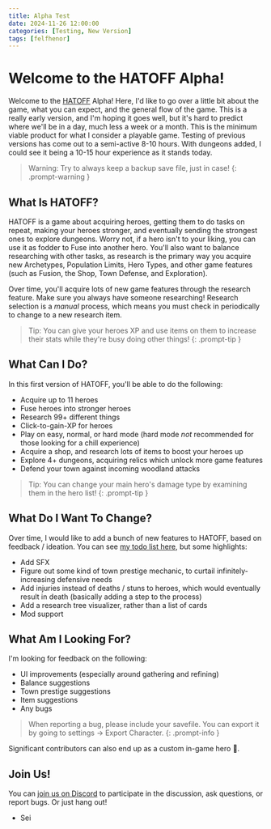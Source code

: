 ```yaml
---
title: Alpha Test
date: 2024-11-26 12:00:00
categories: [Testing, New Version]
tags: [felfhenor]
---
```


# Welcome to the HATOFF Alpha!

Welcome to the [HATOFF](https://heroes.felfhenor.com) Alpha! Here, I'd like to go over a little bit about the game, what you can expect, and the general flow of the game. This is a really early version, and I'm hoping it goes well, but it's hard to predict where we'll be in a day, much less a week or a month. This is the minimum viable product for what I consider a playable game. Testing of previous versions has come out to a semi-active 8-10 hours. With dungeons added, I could see it being a 10-15 hour experience as it stands today.

> Warning: Try to always keep a backup save file, just in case!
{: .prompt-warning }

## What Is HATOFF?

HATOFF is a game about acquiring heroes, getting them to do tasks on repeat, making your heroes stronger, and eventually sending the strongest ones to explore dungeons. Worry not, if a hero isn't to your liking, you can use it as fodder to Fuse into another hero. You'll also want to balance researching with other tasks, as research is the primary way you acquire new Archetypes, Population Limits, Hero Types, and other game features (such as Fusion, the Shop, Town Defense, and Exploration).

Over time, you'll acquire lots of new game features through the research feature. Make sure you always have someone researching! Research selection is a _manual_ process, which means you must check in periodically to change to a new research item.

> Tip: You can give your heroes XP and use items on them to increase their stats while they're busy doing other things!
{: .prompt-tip }

## What Can I Do?

In this first version of HATOFF, you'll be able to do the following:

- Acquire up to 11 heroes
- Fuse heroes into stronger heroes
- Research 99+ different things
- Click-to-gain-XP for heroes
- Play on easy, normal, or hard mode (hard mode _not_ recommended for those looking for a chill experience)
- Acquire a shop, and research lots of items to boost your heroes up
- Explore 4+ dungeons, acquiring relics which unlock more game features
- Defend your town against incoming woodland attacks

> Tip: You can change your main hero's damage type by examining them in the hero list!
{: .prompt-tip }

## What Do I Want To Change?

Over time, I would like to add a bunch of new features to HATOFF, based on feedback / ideation. You can see [my todo list here](https://github.com/orgs/felfhenor/projects/1/views/1?query=sort%3Aupdated-desc+is%3Aopen), but some highlights:

- Add SFX
- Figure out some kind of town prestige mechanic, to curtail infinitely-increasing defensive needs
- Add injuries instead of deaths / stuns to heroes, which would eventually result in death (basically adding a step to the process)
- Add a research tree visualizer, rather than a list of cards
- Mod support

## What Am I Looking For?

I'm looking for feedback on the following:

- UI improvements (especially around gathering and refining)
- Balance suggestions
- Town prestige suggestions
- Item suggestions
- Any bugs

> When reporting a bug, please include your savefile. You can export it by going to settings -> Export Character.
{: .prompt-info }

Significant contributors can also end up as a custom in-game hero 👀.

## Join Us!

You can [join us on Discord](https://discord.felfhenor.com/) to participate in the discussion, ask questions, or report bugs. Or just hang out!

- Sei
